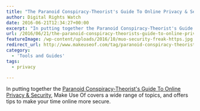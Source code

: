 ```yaml
---
title: "The Paranoid Conspiracy-Theorist's Guide To Online Privacy & Security"
author: Digital Rights Watch
date: 2016-06-21T12:34:27+00:00
excerpt: "In putting together the Paranoid Conspiracy-Theorist's Guide To Online Privacy & Security, Make Use Of covers a wide range of topics, and offers tips to make your time online more secure."
url: /2016/06/21/the-paranoid-conspiracy-theorists-guide-to-online-privacy-security/
featureImage: /wp-content/uploads/2016/10/muo-security-freak-https.jpg
redirect_url: http://www.makeuseof.com/tag/paranoid-conspiracy-theorists-guide-online-privacy-security/
category:
  - 'Tools and Guides'
tags:
  - privacy

---
```

In putting together the [Paranoid Conspiracy-Theorist's Guide To Online Privacy & Security][1], Make Use Of covers a wide range of topics, and offers tips to make your time online more secure.

 [1]: http://www.makeuseof.com/tag/paranoid-conspiracy-theorists-guide-online-privacy-security/

